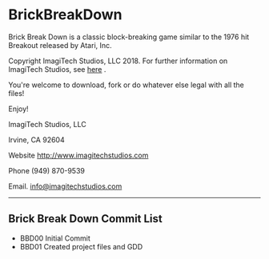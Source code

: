 # BrickBreakDown
Brick Break Down is a classic block-breaking game similar to the 1976 hit Breakout released by Atari, Inc.

Copyright ImagiTech Studios, LLC 2018. 
For further information on ImagiTech Studios, see [here](http://www.imagitechstudios.com/) .


You're welcome to download, fork or do whatever else legal with all the files!


Enjoy!


ImagiTech Studios, LLC

Irvine, CA 92604

Website http://www.imagitechstudios.com

Phone (949) 870-9539

Email. info@imagitechstudios.com

---

## Brick Break Down Commit List

* BBD00 Initial Commit
* BBD01 Created project files and GDD